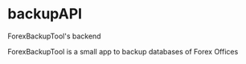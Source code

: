 # backupAPI

ForexBackupTool's backend

ForexBackupTool is a small app to backup databases of Forex Offices
